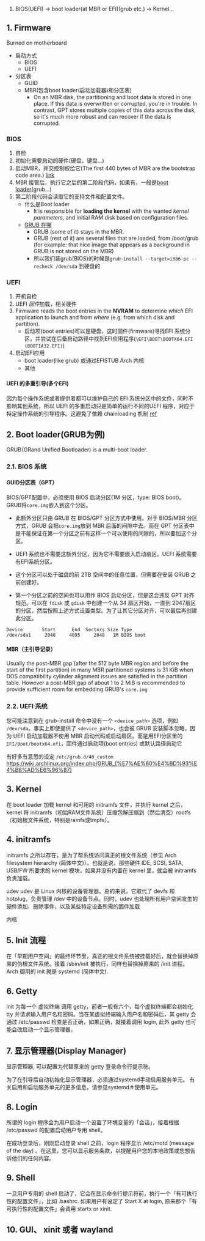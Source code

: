 1. BIOS(UEFI) -> boot loader(at MBR or EFI)(grub etc.) -> Kernel...

## 1. Firmware
Burned on motherboard

* 启动方式
	+ BIOS
	+ UEFI
* 分区表
	+ GUID
	+ MBR(包含boot loader(启动加载器)和分区表)
		- On an MBR disk, the partitioning and boot data is stored in one place. If this data is overwritten or corrupted, you're in trouble. In contrast, GPT stores multiple copies of this data across the disk, so it's much more robust and can recover if the data is corrupted.


### BIOS
1. 自检
2. 初始化需要启动的硬件(硬盘，键盘...)
3. 启动MBR，并交控制权给它(The first 440 bytes of MBR are the bootstrap code area.) [link](#GUID分区表（GPT）)
4. MBR 接管后，执行它之后的第二阶段代码，如果有，一般是[boot loader](https://wiki.archlinux.org/index.php/Arch_boot_process#Boot_loader)(grub...)
5. 第二阶段代码会读取它的支持文件和配置文件。
	* 什么是Boot loader
		+ It is responsible for **loading the kernel** with the wanted *kernel parameters*, and initial RAM disk based on configuration files.
	* [GRUB 在哪](https://askubuntu.com/questions/142912/where-is-the-boot-loader-installed)
		+ GRUB (some of it) stays in the MBR.
		+ GRUB (rest of it) are several files that are loaded, from /boot/grub (for example: that nice image that appears as a background in GRUB is not stored on the MBR)
		+ 所以我们装grub(BIOS)的时候是`grub-install --target=i386-pc --recheck /dev/sda` 到硬盘的

### UEFI
1. 开机自检
2. UEFI *固件*加载，相关硬件
3. Firmware reads the boot entries in the **NVRAM** to determine *which* EFI application to launch and from *where* (e.g. from which disk and partition).
	+ 启动项(boot entries)可以是硬盘，这时固件(firmware)寻找EFI 系统分区，并尝试在后备启动路径中找到EFI应用程序(`\EFI\BOOT\BOOTX64.EFI (BOOTIA32.EFI)`)
4. 启动EFI应用
	+ boot loader(like grub) 或通过EFISTUB Arch 内核
	+ 其他


#### UEFI 的多重引导(多个EFI)
因为每个操作系统或者提供者都可以维护自己的 EFI 系统分区中的文件，同时不影响其他系统，所以 UEFI 的多重启动只是简单的运行不同的UEFI 程序，对应于特定操作系统的引导程序。这避免了依赖 chainloading 机制
[ref](https://wiki.archlinux.org/index.php/Dual_boot_with_Windows_(%E7%AE%80%E4%BD%93%E4%B8%AD%E6%96%87)#UEFI_/_BIOS_%E5%90%AF%E5%8A%A8%E7%AE%A1%E7%90%86%E5%99%A8%E9%99%90%E5%88%B6)


## 2. Boot loader(GRUB为例)
GRUB (GRand Unified Bootloader) is a multi-boot loader. 

### 2.1. BIOS 系统
#### GUID分区表（GPT）
BIOS/GPT配置中，必须使用 BIOS 启动分区(1M 分区，type: BIOS boot)。GRUB将`core.img`嵌入到这个分区。

* 此额外分区只由 GRUB 在 BIOS/GPT 分区方式中使用。对于 BIOS/MBR 分区方式，GRUB 会把`core.img`放到 MBR 后面的间隙中去。而在 GPT 分区表中是不能保证在第一个分区之前有这样一个可以使用的间隙的，所以要加这个分区。
* UEFI 系统也不需要这额外分区，因为它不需要嵌入启动扇区。UEFI 系统需要有EFI系统分区。

* 这个分区可以处于磁盘的前 2TB 空间中的任意位置，但需要在安装 GRUB 之前创建好。

* 第一个分区之前的空间也可以用作 BIOS 启动分区，但是这会违反 GPT 对齐规范。可以在 `fdisk` 或 `gdisk` 中创建一个从 34 扇区开始，一直到 2047扇区的分区，然后按照上述方式设置类型。为了让其它分区对齐，可以最后再创建此分区。
```
Device       Start      End  Sectors Size Type
/dev/sda1     2048     4095     2048   1M BIOS boot

```

#### MBR（主引导记录）
Usually the post-MBR gap (after the 512 byte MBR region and before the start of the first partition) in many MBR partitioned systems is 31 KiB when DOS compatibility cylinder alignment issues are satisfied in the partition table. However a post-MBR gap of about 1 to 2 MiB is recommended to provide sufficient room for embedding GRUB's `core.img`

### 2.2. UEFI 系统

您可能注意到在 grub-install 命令中没有一个 `<device_path>` 选项，例如 `/dev/sda`。事实上即使提供了 `<device_path>`，也会被 GRUB 安装脚本忽略，因为 UEFI 启动加载器不使用 MBR 启动代码或启动扇区。而是用EFI分区里的 `EFI/Boot/bootx64.efi`，固件通过启动项(boot entries) 或默认路径启动它

有好多有意思的设定
`/etc/grub.d/40_custom`
https://wiki.archlinux.org/index.php/GRUB_(%E7%AE%80%E4%BD%93%E4%B8%AD%E6%96%87)

## 3. Kernel
在 boot loader 加载 kernel 和可用的 initramfs 文件，并执行 kernel 之后，kernel 将 initramfs（初始RAM文件系统）压缩包解压缩到（然后清空）rootfs（初始根文件系统，特别是ramfs或tmpfs）。

## 4. initramfs
initramfs 之所以存在，是为了帮系统访问真正的根文件系统（参见 Arch filesystem hierarchy (简体中文)）。也就是说，那些硬件 IDE, SCSI, SATA, USB/FW 所要求的 kernel 模块，如果并没有内置在 kernel 里，就会被 initramfs 负责加载。

udev udev 是 Linux 内核的设备管理器。总的来说，它取代了 devfs 和 hotplug，负责管理 /dev 中的设备节点。同时，udev 也处理所有用户空间发生的硬件添加、删除事件，以及某些特定设备所需的固件加载

内核

## 5. Init 流程
在「早期用户空间」的最终环节里，真正的根文件系统被挂载好后，就会替换掉原来的伪根文件系统。接着 /sbin/init 被执行，同样也替换掉原来的 /init 进程。Arch 御用的 init 就是 systemd (简体中文).

## 6. Getty
init 为每一个 虚拟终端 调用 getty，前者一般有六个，每个虚拟终端都会初始化 tty 并请求输入用户名和密码。当在某虚拟终端输入用户名和密码后，其 getty 会通过 /etc/passwd 检查是否正确，如果正确，就接着调用 login, 此外 getty 也可能会改启动一个显示管理器。

## 7. 显示管理器(Display Manager)
显示管理器, 可以配置为代替原来的 getty 登录命令行提示符。

为了在引导后自动初始化显示管理器，必须通过systemd手动启用服务单元。 有关启用和启动服务单元的更多信息，请参见systemd＃使用单元。

## 8. Login
所谓的 login 程序会为用户启动一个设置了环境变量的「会话」，接着根据 /etc/passwd 的配置启动用户专用 shell。

在成功登录后，刚刚启动登录 shell 之前，login 程序显示 /etc/motd (message of the day) 。在这里，您可以显示服务条款，以提醒用户您的本地政策或您想告诉他们的任何内容。

## 9. Shell
一旦用户专用的 shell 启动了，它会在显示命令行提示符前，执行一个「有可执行性的配置文件」，比如 .bashrc. 如果用户有设定了 Start X at login, 原来那个「有可执行性的配置文件」会调用 startx or xinit.

## 10. GUI、 xinit 或者 wayland
